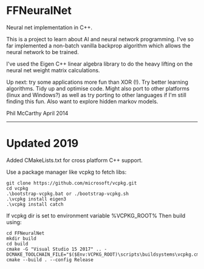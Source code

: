 FFNeuralNet
===========

Neural net implementation in C++.

This is a project to learn about AI and neural network programming. I've so far implemented a non-batch vanilla backprop
algorithm which allows the neural network to be trained.

I've used the Eigen C++ linear algebra library to do the heavy lifting on the neural net weight matrix calculations.

Up next: try some applications more fun than XOR (!). Try better learning algorithms. Tidy up and optimise code.
Might also port to other platforms (linux and Windows?) as well as try porting to other languages if I'm still
finding this fun.
Also want to explore hidden markov models.

Phil McCarthy
April 2014

---

Updated 2019
============

Added CMakeLists.txt for cross platform C++ support.

Use a package manager like vcpkg to fetch libs:
```
git clone https://github.com/microsoft/vcpkg.git
cd vcpkg
.\bootstrap-vcpkg.bat or ./bootstrap-vcpkg.sh
.\vcpkg install eigen3
.\vcpkg install catch
```

If vcpkg dir is set to environment variable %VCPKG_ROOT% Then build using:

```
cd FFNeuralNet
mkdir build
cd build
cmake -G "Visual Studio 15 2017" .. -DCMAKE_TOOLCHAIN_FILE="$($Env:VCPKG_ROOT)\scripts\buildsystems\vcpkg.cmake"
cmake --build . --config Release
```
